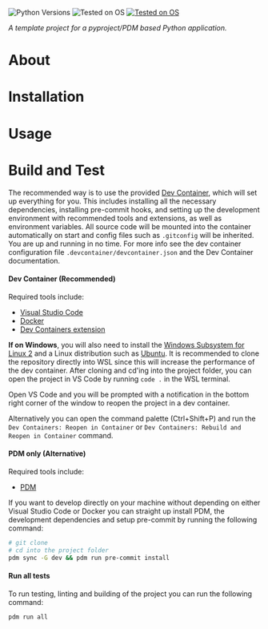 <!-- Build badge -->
<!-- Pypi badge -->
![Python Versions](https://img.shields.io/badge/Python-3.10%20%7C%203.11%20%7C%203.12-blue
)
![Tested on OS](https://img.shields.io/badge/OS-Win%20%7C%20Linux%20%7C%20Mac-orange
)
[![Tested on OS](https://img.shields.io/badge/Package/Dependency%20Manager-PDM-purple)](https://pdm-project.org/en/latest/)


*A template project for a pyproject/PDM based Python application.*

# About

# Installation

# Usage

# Build and Test

The recommended way is to use the provided [Dev Container](https://code.visualstudio.com/docs/remote/containers), which will set up everything for you. This includes installing all the necessary dependencies, installing pre-commit hooks, and setting up the development environment with recommended tools and extensions, as well as environment variables. All source code will be mounted into the container automatically on start and config files such as `.gitconfig` will be inherited. You are up and running in no time. For more info see the dev container configuration file `.devcontainer/devcontainer.json` and the Dev Container documentation.

#### Dev Container (Recommended)

Required tools include:

- [Visual Studio Code](https://code.visualstudio.com/)
- [Docker](https://www.docker.com/)
- [Dev Containers extension](https://marketplace.visualstudio.com/items?itemName=ms-vscode-remote.remote-containers)

**If on Windows**, you will also need to install the [Windows Subsystem for Linux 2](https://docs.microsoft.com/en-us/windows/wsl/install) and a Linux distribution such as [Ubuntu](https://www.microsoft.com/store/apps/9n6svws3rx71). It is recommended to clone the repository directly into WSL since this will increase the performance of the dev container. After cloning and cd'ing into the project folder, you can open the project in VS Code by running `code .` in the WSL terminal.

Open VS Code and you will be prompted with a notification in the bottom right corner of the window to reopen the project in a dev container.

Alternatively you can open the command palette (Ctrl+Shift+P) and run the `Dev Containers: Reopen in Container` or `Dev Containers: Rebuild and Reopen in Container` command.

#### PDM only (Alternative)

Required tools include:

- [PDM](https://pdm-project.org/latest/)

If you want to develop directly on your machine without depending on either Visual Studio Code or Docker you can straight up install PDM, the development dependencies and setup pre-commit by running the following command:

```bash
# git clone
# cd into the project folder
pdm sync -G dev && pdm run pre-commit install
```

#### Run all tests

To run testing, linting and building of the project you can run the following command:

```bash
pdm run all
```

